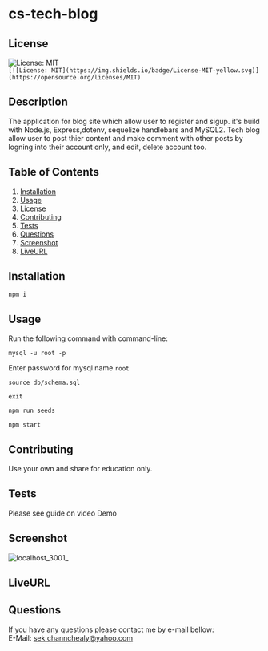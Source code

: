 # cs-tech-blog

## License 
  
 ![License: MIT](https://img.shields.io/badge/License-MIT-yellow.svg)  
 `[![License: MIT](https://img.shields.io/badge/License-MIT-yellow.svg)](https://opensource.org/licenses/MIT)`
  
## Description 
The application for blog site which allow user to register and sigup. it's build with Node.js, Express,dotenv, sequelize handlebars and MySQL2. Tech blog allow user to post thier content and make comment with other posts by logning into their account only, and edit, delete account too.

## Table of Contents
1. [Installation](#Installation)
2. [Usage](#Usage)
3. [License](#License)
4. [Contributing](#Contributing)
5. [Tests](#Tests)
6. [Questions](#Questions)
7. [Screenshot](#Screenshot)
8. [LiveURL](#LiveURL)
  
## Installation
```
npm i
```

## Usage
Run the following command with command-line:

 ```
mysql -u root -p
```
Enter password for mysql name `root`

```
source db/schema.sql
```
```
exit
```
```
npm run seeds
```
```
npm start
```

## Contributing
Use your own and share for education only.

## Tests
Please see guide on video Demo

## Screenshot
![localhost_3001_](https://user-images.githubusercontent.com/102747948/187127914-c55274dd-3390-441a-af91-5bc257f1c215.png)

## LiveURL

## Questions
If you have any questions please contact me by e-mail bellow:  
E-Mail: sek.channchealy@yahoo.com
